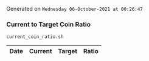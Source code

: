 Generated on `Wednesday 06-October-2021 at 00:26:47`

### Current to Target Coin Ratio
`current_coin_ratio.sh`

Date|Current|Target|Ratio
---|---|---|---
